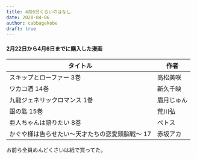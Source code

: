 ```yaml
---
title: 4月6日くらいのはなし
date: 2020-04-06
author: cabbagekobe
draft: true
---
```



#### 2月22日から4月6日までに購入した漫画

| タイトル                                        | 作者       |
| ----------------------------------------------- | ---------- |
| スキップとローファー 3巻                        | 高松美咲   |
| ワカコ酒 14巻                                   | 新久千映   |
| 九龍ジェネリックロマンス 1巻                    | 眉月じゅん |
| 銀の匙 15巻                                     | 荒川弘     |
| 亜人ちゃんは語りたい 8巻                        | ペトス     |
| かぐや様は告らせたい～天才たちの恋愛頭脳戦～ 17 | 赤坂アカ   |


お前ら全員めんどくさいは紙で買ってた。

